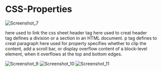 # CSS-Properties
![Screenshot_7](https://github.com/Shikhasharma06/CSS-Properties/assets/135316685/a55d6b34-6ba4-4d5c-adcd-4cdbc7e6b135)
<link rel="stylesheet" href="style.css">
here used to link the css sheet
header tag here used to creat header
<div> tag defines a division or a section in an HTML document.
p tag defines to creat paragraph
 <span class=   created to inline 
 ![Screenshot_8](https://github.com/Shikhasharma06/CSS-Properties/assets/135316685/e738a27f-bdda-416e-ab51-17cfff308af3)
here margin is 0;
padding here i 0 for the all content
*{
here used for universal
body{
  over-flow-y:scroll; 
}

here used for property specifies whether to clip the content, add a scroll bar, or display overflow content of a block-level element, when it overflows at the top and bottom edges.

![Screenshot_9](https://github.com/Shikhasharma06/CSS-Properties/assets/135316685/3e5fbbad-741c-4f64-9113-89e76a3bb803)
![Screenshot_10](https://github.com/Shikhasharma06/CSS-Properties/assets/135316685/87604a52-d324-4bc6-9385-564c088ddc4a)
![Screenshot_11](https://github.com/Shikhasharma06/CSS-Properties/assets/135316685/9f4414f0-5c89-4331-860c-c39309250554)
